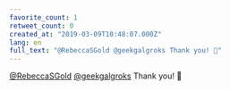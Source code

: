 ```yaml
---
favorite_count: 1
retweet_count: 0
created_at: "2019-03-09T10:48:07.000Z"
lang: en
full_text: "@RebeccaSGold @geekgalgroks Thank you! 💪"
---
```


[@RebeccaSGold](https://twitter.com/RebeccaSGold)
[@geekgalgroks](https://twitter.com/geekgalgroks) Thank you! 💪
